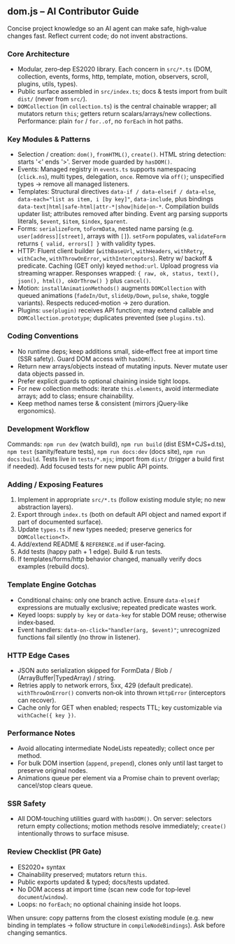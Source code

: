 ## dom.js – AI Contributor Guide

Concise project knowledge so an AI agent can make safe, high‑value changes fast. Reflect current code; do not invent abstractions.

### Core Architecture
- Modular, zero‑dep ES2020 library. Each concern in `src/*.ts` (DOM, collection, events, forms, http, template, motion, observers, scroll, plugins, utils, types).
- Public surface assembled in `src/index.ts`; docs & tests import from built `dist/` (never from `src/`).
- `DOMCollection` (in `collection.ts`) is the central chainable wrapper; all mutators return `this`; getters return scalars/arrays/new collections. Performance: plain `for` / `for..of`, no `forEach` in hot paths.

### Key Modules & Patterns
- Selection / creation: `dom()`, `fromHTML()`, `create()`. HTML string detection: starts '<' ends '>'. Server mode guarded by `hasDOM()`.
- Events: Managed registry in `events.ts` supports namespacing (`click.ns`), multi types, delegation, `once`. Remove via `off()`; unspecified types → remove all managed listeners.
- Templates: Structural directives `data-if / data-elseif / data-else`, `data-each="list as item, i [by key]"`, `data-include`, plus bindings `data-text|html|safe-html|attr-*|show|hide|on-*`. Compilation builds updater list; attributes removed after binding. Event arg parsing supports literals, `$event`, `$item`, `$index`, `$parent`.
- Forms: `serializeForm`, `toFormData`, nested name parsing (e.g. `user[address][street]`, arrays with `[]`). `setForm` populates, `validateForm` returns `{ valid, errors[] }` with validity types.
- HTTP: Fluent client builder (`withBaseUrl`, `withHeaders`, `withRetry`, `withCache`, `withThrowOnError`, `withInterceptors`). Retry w/ backoff & predicate. Caching (GET only) keyed `method:url`. Upload progress via streaming wrapper. Responses wrapped: `{ raw, ok, status, text(), json(), html(), okOrThrow() }` plus `cancel()`.
- Motion: `installAnimationMethods()` augments `DOMCollection` with queued animations (`fadeIn/Out`, `slideUp/Down`, `pulse`, `shake`, toggle variants). Respects reduced‑motion → zero duration.
- Plugins: `use(plugin)` receives API function; may extend callable and `DOMCollection.prototype`; duplicates prevented (see `plugins.ts`).

### Coding Conventions
- No runtime deps; keep additions small, side‑effect free at import time (SSR safety). Guard DOM access with `hasDOM()`.
- Return new arrays/objects instead of mutating inputs. Never mutate user data objects passed in.
- Prefer explicit guards to optional chaining inside tight loops.
- For new collection methods: iterate `this.elements`, avoid intermediate arrays; add to class; ensure chainability.
- Keep method names terse & consistent (mirrors jQuery‑like ergonomics).

### Development Workflow
Commands: `npm run dev` (watch build), `npm run build` (dist ESM+CJS+d.ts), `npm test` (sanity/feature tests), `npm run docs:dev` (docs site), `npm run docs:build`.
Tests live in `tests/*.mjs`; import from `dist/` (trigger a build first if needed). Add focused tests for new public API points.

### Adding / Exposing Features
1. Implement in appropriate `src/*.ts` (follow existing module style; no new abstraction layers).
2. Export through `index.ts` (both on default API object and named export if part of documented surface).
3. Update `types.ts` if new types needed; preserve generics for `DOMCollection<T>`.
4. Add/extend README & `REFERENCE.md` if user‑facing.
5. Add tests (happy path + 1 edge). Build & run tests.
6. If templates/forms/http behavior changed, manually verify docs examples (rebuild docs).

### Template Engine Gotchas
- Conditional chains: only one branch active. Ensure `data-elseif` expressions are mutually exclusive; repeated predicate wastes work.
- Keyed loops: supply `by key` or `data-key` for stable DOM reuse; otherwise index‑based.
- Event handlers: `data-on-click="handler(arg, $event)"`; unrecognized functions fail silently (no throw in listener).

### HTTP Edge Cases
- JSON auto serialization skipped for FormData / Blob / (ArrayBuffer|TypedArray) / string.
- Retries apply to network errors, 5xx, 429 (default predicate). `withThrowOnError()` converts non‑ok into thrown `HttpError` (interceptors can recover).
- Cache only for GET when enabled; respects TTL; key customizable via `withCache({ key })`.

### Performance Notes
- Avoid allocating intermediate NodeLists repeatedly; collect once per method.
- For bulk DOM insertion (`append`, `prepend`), clones only until last target to preserve original nodes.
- Animations queue per element via a Promise chain to prevent overlap; cancel/stop clears queue.

### SSR Safety
- All DOM‑touching utilities guard with `hasDOM()`. On server: selectors return empty collections; motion methods resolve immediately; `create()` intentionally throws to surface misuse.

### Review Checklist (PR Gate)
- ES2020+ syntax
- Chainability preserved; mutators return `this`.
- Public exports updated & typed; docs/tests updated.
- No DOM access at import time (scan new code for top‑level `document`/`window`).
- Loops: no `forEach`; no optional chaining inside hot loops.

When unsure: copy patterns from the closest existing module (e.g. new binding in templates → follow structure in `compileNodeBindings`). Ask before changing semantics.
